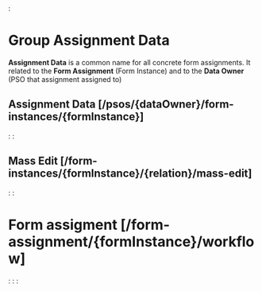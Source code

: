 :[](data_structures.md)

# Group Assignment Data
**Assignment Data** is a common name for all concrete form assignments. 
It related to the **Form Assignment** (Form Instance) and to the **Data Owner** (PSO that assignment assigned to)

## Assignment Data [/psos/{dataOwner}/form-instances/{formInstance}]

:[](create.md)
:[](show.md)

## Mass Edit [/form-instances/{formInstance}/{relation}/mass-edit]

:[](create_mass_edit.md)
:[](show_mass_edit.md)

# Form assigment [/form-assignment/{formInstance}/workflow]

:[](save.md)
:[](revert.md)
:[](deny.md)
